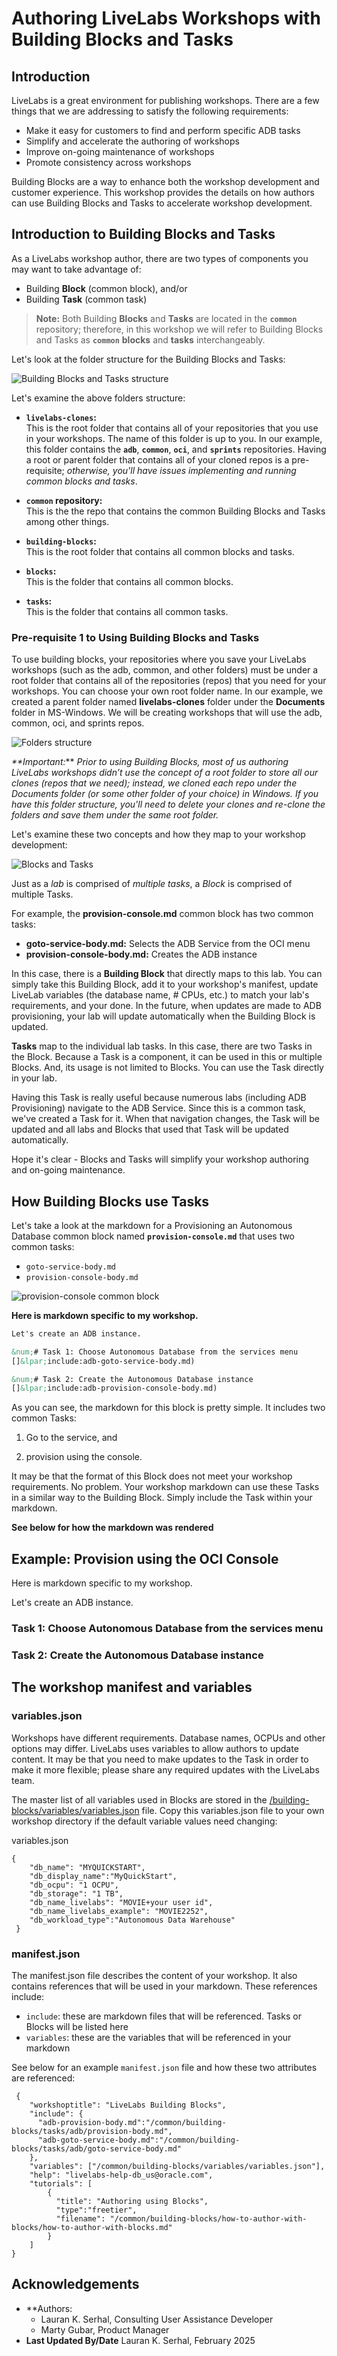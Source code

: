 # Authoring LiveLabs Workshops with Building Blocks and Tasks

## Introduction
LiveLabs is a great environment for publishing workshops. There are a few things that we are addressing to satisfy the following requirements:

* Make it easy for customers to find and perform specific ADB tasks
* Simplify and accelerate the authoring of workshops
* Improve on-going maintenance of workshops
* Promote consistency across workshops

Building Blocks are a way to enhance both the workshop development and customer experience. This workshop provides the details on how authors can use Building Blocks and Tasks to accelerate workshop development.

## Introduction to Building Blocks and Tasks
As a LiveLabs workshop author, there are two types of components you may want to take advantage of:

* Building **Block** (common block), and/or
* Building **Task** (common task)

>**Note:** Both Building **Blocks** and **Tasks** are located in the **`common`** repository; therefore, in this workshop we will refer to Building Blocks and Tasks as **`common`** **blocks** and **tasks** interchangeably.

Let's look at the folder structure for the Building Blocks and Tasks:

  ![Building Blocks and Tasks structure](images/common-blocks-tasks-structure.png " ")

Let's examine the above folders structure:

* **`livelabs-clones`:**    
This is the root folder that contains all of your repositories that you use in your workshops. The name of this folder is up to you. In our example, this folder contains the **`adb`**, **`common`**, **`oci`**, and **`sprints`** repositories. Having a root or parent folder that contains all of your cloned repos is a
pre-requisite; _otherwise, you'll have issues implementing and running common blocks and tasks_.

* **`common` repository:**    
This is the the repo that contains the common Building Blocks and Tasks among other things.

* **`building-blocks`:**    
This is the root folder that contains all common blocks and tasks.

* **`blocks`:**    
This is the folder that contains all common blocks.

* **`tasks`:**    
This is the folder that contains all common tasks.

### Pre-requisite 1 to Using Building Blocks and Tasks

To use building blocks, your repositories where you save your LiveLabs workshops (such as the adb, common, and other folders) must be under a root folder that contains all of the repositories (repos) that you need for your workshops. You can choose your own root folder name. In our example, we created a parent folder named **livelabs-clones** folder under the **Documents** folder in MS-Windows. We will be creating workshops that will use the adb, common, oci, and sprints repos.

![Folders structure](images/folder-structure.png " ")

_**Important:_** _Prior to using Building Blocks, most of us authoring LiveLabs workshops didn’t use the concept of a root folder to store all our clones (repos that we need); instead, we cloned each repo under the Documents folder (or some other folder of your choice) in Windows. If you have this folder structure, you'll need to delete your clones and re-clone the folders and save them under the same root folder._

Let's examine these two concepts and how they map to your workshop development:

![Blocks and Tasks](images/lab-to-block.png " ")

Just as a _lab_ is comprised of _multiple tasks_, a _Block_ is comprised of multiple Tasks.

For example, the **provision-console.md** common block has two common tasks:

* **goto-service-body.md:** Selects the ADB Service from the OCI menu
* **provision-console-body.md:** Creates the ADB instance

In this case, there is a **Building Block** that directly maps to this lab. You can simply take this Building Block, add it to your workshop's manifest, update LiveLab variables (the database name, # CPUs, etc.) to match your lab's requirements, and your done. In the future, when updates are made to ADB provisioning, your lab will update automatically when the Building Block is updated.

**Tasks** map to the individual lab tasks. In this case, there are two Tasks in the Block. Because a Task is a component, it can be used in this or multiple Blocks. And, its usage is not limited to Blocks. You can use the Task directly in your lab.

Having this Task is really useful because numerous labs (including ADB Provisioning) navigate to the ADB Service. Since this is a common task, we've created a Task for it. When that navigation changes, the Task will be updated and all labs and Blocks that used that Task will be updated automatically.

Hope it's clear - Blocks and Tasks will simplify your workshop authoring and on-going maintenance.

## How Building Blocks use Tasks
Let's take a look at the markdown for a Provisioning an Autonomous Database common block named **`provision-console.md`** that uses two common tasks:

* `goto-service-body.md`
* `provision-console-body.md`

![provision-console common block](images/folder-structure.png " ")

**Here is markdown specific to my workshop.**

```md
Let's create an ADB instance.

&num;# Task 1: Choose Autonomous Database from the services menu
[]&lpar;include:adb-goto-service-body.md)

&num;# Task 2: Create the Autonomous Database instance
[]&lpar;include:adb-provision-console-body.md)

```

As you can see, the markdown for this block is pretty simple. It includes two common Tasks:

1. Go to the service, and

2. provision using the console.

It may be that the format of this Block does not meet your workshop requirements. No problem. Your workshop markdown can use these Tasks in a similar way to the Building Block. Simply include the Task within your markdown.

**See below for how the markdown was rendered**

## Example: Provision using the OCI Console
Here is markdown specific to my workshop.

Let's create an ADB instance.

### Task 1: Choose Autonomous Database from the services menu
[](include:adb-goto-service-body.md)

### Task 2: Create the Autonomous Database instance
[](include:adb-provision-body.md)

## The workshop manifest and variables

### variables.json
Workshops have different requirements. Database names, OCPUs and other options may differ. LiveLabs uses variables to allow authors to update content. It may be that you need to make updates to the Task in order to make it more flexible; please share any required updates with the LiveLabs team.

The master list of all variables used in Blocks are stored in the [/building-blocks/variables/variables.json](../variables/variables.json) file. Copy this variables.json file to your own workshop directory if the default variable values need changing:

variables.json
```
{
    "db_name": "MYQUICKSTART",
    "db_display_name":"MyQuickStart",
    "db_ocpu": "1 OCPU",
    "db_storage": "1 TB",
    "db_name_livelabs": "MOVIE+your user id",
    "db_name_livelabs_example": "MOVIE2252",
    "db_workload_type":"Autonomous Data Warehouse"
 }
 ```

###  manifest.json
The manifest.json file describes the content of your workshop. It also contains references that will be used in your markdown. These references include:
* ```include```: these are markdown files that will be referenced. Tasks or Blocks will be listed here
* ```variables```: these are the variables that will be referenced in your markdown

 See below for an example ```manifest.json``` file and how these two attributes are referenced:
```
 {
    "workshoptitle": "LiveLabs Building Blocks",
    "include": {
      "adb-provision-body.md":"/common/building-blocks/tasks/adb/provision-body.md",
      "adb-goto-service-body.md":"/common/building-blocks/tasks/adb/goto-service-body.md"
    },
    "variables": ["/common/building-blocks/variables/variables.json"],
    "help": "livelabs-help-db_us@oracle.com",
    "tutorials": [
        {
          "title": "Authoring using Blocks", 
          "type":"freetier",        
          "filename": "/common/building-blocks/how-to-author-with-blocks/how-to-author-with-blocks.md"
        }
    ]
}
```

## Acknowledgements
* **Authors:
    * Lauran K. Serhal, Consulting User Assistance Developer
    * Marty Gubar, Product Manager
* **Last Updated By/Date** Lauran K. Serhal, February 2025